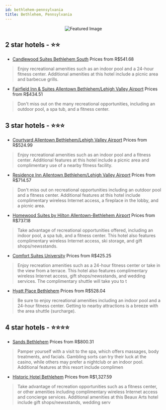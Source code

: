 ```yaml
---
id: bethlehem-pennsylvania
title: Bethlehem, Pennsylvania
---
```


<center><img src="https://i.travelapi.com/hotels/23000000/22360000/22359100/22359079/5bf4fcfa_z.jpg" alt="Featured Image" /></center>


##  2 star hotels - ⭐️⭐️

-    [Candlewood Suites Bethlehem South](https://us.hurb.com/hotels/bethlehem/candlewood-suites-bethlehem-south-JNP-JP04198H?cmp=18055) Prices from R$541.68
   > Enjoy recreational amenities such as an indoor pool and a 24-hour fitness center. Additional amenities at this hotel include a picnic area and barbecue grills.
-    [Fairfield Inn & Suites Allentown Bethlehem/Lehigh Valley Airport](https://us.hurb.com/hotels/bethlehem/fairfield-inn-suites-allentown-bethlehem-lehigh-valley-airport-JNP-JP827697?cmp=18055) Prices from R$434.51
   > Don't miss out on the many recreational opportunities, including an outdoor pool, a spa tub, and a fitness center.

##  3 star hotels - ⭐️⭐️⭐️

-    [Courtyard Allentown Bethlehem/Lehigh Valley Airport](https://us.hurb.com/hotels/bethlehem/courtyard-allentown-bethlehem-lehigh-valley-airport-JNP-JP566303?cmp=18055) Prices from R$524.99
   > Enjoy recreational amenities such as an indoor pool and a fitness center. Additional features at this hotel include a picnic area and complimentary use of a nearby fitness facility.
-    [Residence Inn Allentown Bethlehem/Lehigh Valley Airport](https://us.hurb.com/hotels/bethlehem/residence-inn-allentown-bethlehem-lehigh-valley-airport-JNP-JP224817?cmp=18055) Prices from R$714.57
   > Don't miss out on recreational opportunities including an outdoor pool and a fitness center. Additional features at this hotel include complimentary wireless Internet access, a fireplace in the lobby, and a picnic area.
-    [Homewood Suites by Hilton Allentown-Bethlehem Airport](https://us.hurb.com/hotels/bethlehem/homewood-suites-by-hilton-allentown-bethlehem-airport-JNP-JP976787?cmp=18055) Prices from R$737.18
   > Take advantage of recreational opportunities offered, including an indoor pool, a spa tub, and a fitness center. This hotel also features complimentary wireless Internet access, ski storage, and gift shops/newsstands.
-    [Comfort Suites University](https://us.hurb.com/hotels/bethlehem/comfort-suites-university-JNP-JP006785?cmp=18055) Prices from R$425.25
   > Enjoy recreation amenities such as a 24-hour fitness center or take in the view from a terrace. This hotel also features complimentary wireless Internet access, gift shops/newsstands, and wedding services. The complimentary shuttle will take you to t
-    [Hyatt Place Bethlehem](https://us.hurb.com/hotels/bethlehem/hyatt-place-bethlehem-JNP-JP985358?cmp=18055) Prices from R$528.04
   > Be sure to enjoy recreational amenities including an indoor pool and a 24-hour fitness center. Getting to nearby attractions is a breeze with the area shuttle (surcharge).

##  4 star hotels - ⭐️⭐️⭐️⭐️

-    [Sands Bethlehem](https://us.hurb.com/hotels/bethlehem/sands-bethlehem-JNP-JP006788?cmp=18055) Prices from R$800.31
   > Pamper yourself with a visit to the spa, which offers massages, body treatments, and facials. Gambling sorts can try their luck at the casino, while others may prefer a nightclub or an indoor pool. Additional features at this resort include complimen
-    [Historic Hotel Bethlehem](https://us.hurb.com/hotels/bethlehem/historic-hotel-bethlehem-JNP-JP497149?cmp=18055) Prices from R$1,327.59
   > Take advantage of recreation opportunities such as a fitness center, or other amenities including complimentary wireless Internet access and concierge services. Additional amenities at this Beaux Arts hotel include gift shops/newsstands, wedding serv
